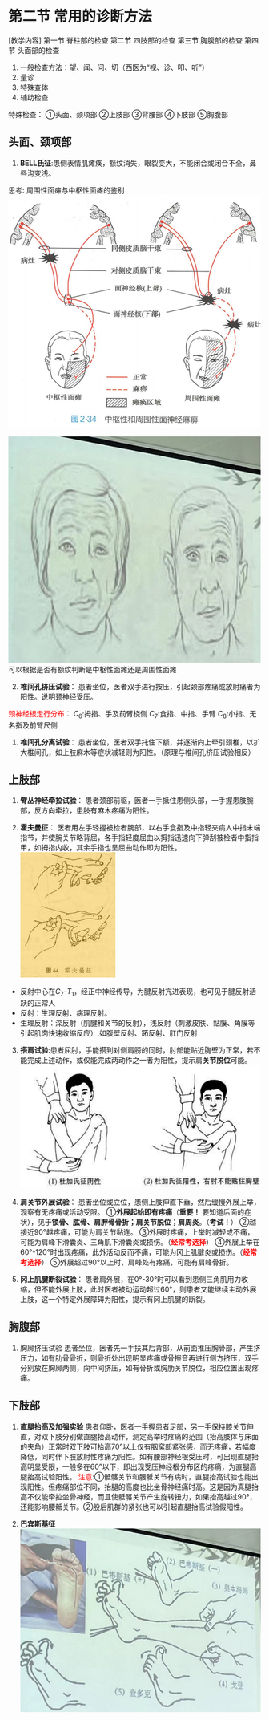 # 第二节 常用的诊断方法

[教学内容]
第一节 脊柱部的检查
第二节 四肢部的检查
第三节 胸腹部的检查
第四节 头面部的检查

1. 一般检查方法：望、闻、问、切（西医为“视、诊、叩、听”）
2. 量诊
3. 特殊查体
4. 辅助检查

特殊检查：
①头面、颈项部
②上肢部
③背腰部
④下肢部
⑤胸腹部

## 头面、颈项部

1. **BELL氏征**:患侧表情肌瘫痪，额纹消失，眼裂变大，不能闭合或闭合不全，鼻唇沟变浅。  

思考: 周围性面瘫与中枢性面瘫的鉴别
![中枢性和周围性面神经麻痹](images/image3.png)

![面瘫](images/image2.png)
可以根据是否有额纹判断是中枢性面瘫还是周围性面瘫


2. **椎间孔挤压试验**：
患者坐位，医者双手进行按压，引起颈部疼痛或放射痛者为阳性。说明颈神经受压。

<font color=red>颈神经根走行分布</font>：
$C_6$:拇指、手及前臂桡侧
$C_7$:食指、中指、手臂
$C_8$:小指、无名指及前臂尺侧

1. **椎间孔分离试验**：
患者坐位，医者双手托住下额，并逐渐向上牵引颈椎，以扩大椎间孔，如上肢麻木等症状减轻则为阳性。（原理与椎间孔挤压试验相反）

## 上肢部

1. **臂丛神经牵拉试验**：
患者颈部前驱，医者一手抵住患侧头部，一手握患肢腕部，反方向牵拉，患肢有麻木疼痛为阳性。

2. **霍夫曼征**：
医者用左手轻握被检者腕部，以右手食指及中指轻夹病人中指末端指节，并使腕关节略背屈，各手指轻度屈曲以拇指迅速向下弹刮被检者中指指甲，如拇指内收，其余手指也呈屈曲动作即为阳性。
![](images/image4.jpg)
- 反射中心在$C_7$-$T_1$，经正中神经传导，为腱反射亢进表现，也可见于腱反射活跃的正常人
- 反射：生理反射、病理反射。
- 生理反射：深反射（肌腱和关节的反射），浅反射（刺激皮肤、黏膜、角膜等引起肌肉快速收缩反应）,如腹壁反射、跖反射、肛门反射

3. **搭肩试验**:患者屈肘，手能搭到对侧肩膀的同时，肘部能贴近胸壁为正常，若不能完成上述动作，或仅能完成两动作之一者为阳性，提示肩**关节脱位**可能。
![搭肩试验](images/image5.png)

4. **肩关节外展试验**：
患者坐位或立位，患侧上肢伸直下垂，然后缓慢外展上举，观察有无疼痛或活动受限。
①**外展起始即有疼痛**（**重要！** 要知道后面的症状），见于**锁骨、肱骨、肩胛骨骨折；肩关节脱位；肩周炎**。（**考试！**）
②越接近90°越疼痛，可能为肩关节黏连。
③外展时疼痛，上举时减轻或不痛，可能为肩峰下滑囊炎、三角肌下滑囊炎或损伤。（**<font color=red>经常考选择</font>**）
④外展上举在60°-120°时出现疼痛，此外活动反而不痛，可能为冈上肌腱炎或损伤。（**<font color=red>经常考选择</font>**）
⑤外展超过90°以上时，肩峰处有疼痛，可能有肩峰骨折。

5. **冈上肌腱断裂试验**：
患者肩外展，在0°-30°时可以看到患侧三角肌用力收缩，但不能外展上肢，此时医者被动运动超过60°，则患者又能继续主动外展上肢，这一个特定外展障碍为阳性，提示有冈上肌腱的断裂。

## 胸腹部

1. 胸廓挤压试验
患者坐位，医者先一手扶其后背部，从前面推压胸骨部，产生挤压力，如有肋骨骨折，则骨折处出现明显疼痛或骨擦音再进行侧方挤压，双手分别放在胸廓两侧，向中间挤压，如有骨折或胸肋关节脱位，相应位置出现疼痛。

## 下肢部

1. **直腿抬高及加强实验**
患者仰卧，医者一手握患者足部，另一手保持膝关节伸直，对双下肢分别做直腿抬高动作，测定高举时疼痛的范围（抬高肢体与床面的夹角）正常时双下肢可抬高70°以上仅有胭窝部紧张感，而无疼痛，若幅度降低，同时伴下肢放射性疼痛为阳性。如有腰部神经根受压时，可出现直腿抬高明显受限，一般多在60°以下，即出现受压神经根分布区的疼痛，为直腿高腿抬高试验阳性。
<font color=red>注意</font>:①骶髂关节和腰骶关节有病时，直腿抬高试验也能出现阳性。但疼痛部位不同，抬腿的高度也比坐骨神经痛时高。这是因为真腿抬高不仅能牵拉坐骨神经，而且使骶髂关节产生旋转扭力，如果抬高越过90°，还能影响腰骶关节。②股后肌群的紧张也可以引起直腿抬高试验假阳性。

2. **巴宾斯基征**
![Alt text](images/image6.png)


